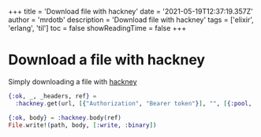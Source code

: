 +++
title = 'Download file with hackney'
date = '2021-05-19T12:37:19.357Z'
author = 'mrdotb'
description = 'Download file with hackney'
tags = ['elixir', 'erlang', 'til']
toc = false
showReadingTime = false
+++

# Download a file with hackney

Simply downloading a file with [hackney](https://github.com/benoitc/hackney)

```elixir
{:ok, _, _headers, ref} =
  :hackney.get(url, [{"Authorization", "Bearer token"}], "", [{:pool, :default}])

{:ok, body} = :hackney.body(ref)
File.write!(path, body, [:write, :binary])
```
